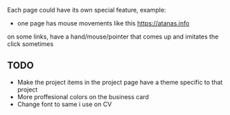 Each page could have its own special feature, example:

- one page has mouse movements like this https://atanas.info

on some links, have a hand/mouse/pointer that comes up and imitates the click sometimes

## TODO

- Make the project items in the project page have a theme specific to that project
- More proffesional colors on the business card
- Change font to same i use on CV
